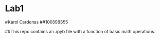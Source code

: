 # Lab1

#Karol Cardenas 
##100898355

##This repo contains an .ipyb file with a function of basic math operations.

